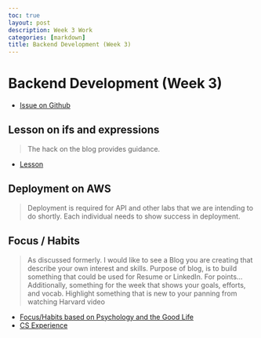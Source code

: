 ```yaml
---
toc: true
layout: post
description: Week 3 Work
categories: [markdown]
title: Backend Development (Week 3)
---
```

# Backend Development (Week 3)
- [Issue on Github](https://github.com/MAnn223/fastpages/issues/5) 

## Lesson on ifs and expressions 
> The hack on the blog provides guidance.
- [Lesson](https://mann223.github.io/fastpages/jupyter/2022/09/10/booleanLesson.html)

## Deployment on AWS
> Deployment is required for API and other labs that we are intending to do shortly. Each individual needs to show success in deployment.

## Focus / Habits 
> As discussed formerly. I would like to see a Blog you are creating that describe your own interest and skills. Purpose of blog, is to build something that could be used for Resume or LinkedIn. For points…
> Additionally, something for the week that shows your goals, efforts, and vocab. Highlight something that is new to your panning from watching Harvard video
- [Focus/Habits based on Psychology and the Good Life](https://mann223.github.io/fastpages/markdown/2022/09/10/focusHabits.html)
- [CS Experience](https://mann223.github.io/fastpages/markdown/2022/09/10/csExp.html)